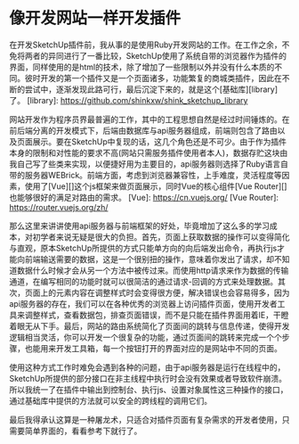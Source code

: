 # 像开发网站一样开发插件

在开发SketchUp插件前，我从事的是使用Ruby开发网站的工作。在工作之余，不免将两者的异同进行了一番比较，SketchUp使用了系统自带的浏览器作为插件的界面，同样使用的是html的技术，除了增加了一些限制以外并没有什么本质的不同。彼时开发的第一个插件又是一个页面诸多，功能繁复的商城类插件，因此在不断的尝试中，逐渐发现此路可行，最后沉淀下来的，就是这个[基础库][library]了。
[library]: https://github.com/shinkxw/shink_sketchup_library

网站开发作为程序员界最普遍的工作，其中的工程思想自然是经过时间锤炼的。在前后端分离的开发模式下，后端由数据库与api服务器组成，前端则包含了路由以及页面展示。要在SketchUp中复现的话，这几个角色还是不可少。由于作为插件本身的限制和对性能的要求不高(网站只需服务插件使用者本人)，数据存贮这块由我自己写了些类来实现，以便捷好用为主要目的，api服务器则选择了Ruby语言自带的服务器WEBrick。前端方面，考虑到浏览器兼容性，上手难度，灵活程度等因素，使用了[Vue][]这个js框架来做页面展示，同时Vue的核心组件[Vue Router][]也能够很好的满足对路由的需求。
[Vue]: https://cn.vuejs.org/
[Vue Router]: https://router.vuejs.org/zh/

那么这里来讲讲使用api服务器与前端框架的好处，毕竟增加了这么多的学习成本，对初学者来说无疑是很大的负担。首先，页面上获取数据的操作可以变得简化与直观，原本SketchUp所提供的方式只能单方向的向后端发出命令，再执行js才能向前端输送需要的数据，这是一个很别扭的操作，意味着你发出了请求，却不知道数据什么时候才会从另一个方法中被传过来。而使用http请求来作为数据的传输通道，在编写相同的功能时就可以很简洁的通过请求-回调的方式来处理数据。其次，页面上的元素内容在调整样式时会变得很方便，解决错误也会容易得多，因为api服务器的存在，我们可以在各种优秀的浏览器上访问插件页面，使用开发者工具来调整样式，查看数据包，排查页面错误，而不是只能在插件界面用着IE，干瞪着眼无从下手。最后，网站的路由系统简化了页面间的跳转与信息传递，使得开发逻辑相当灵活，你可以开发一个很复杂的功能，通过页面间的跳转来完成一个个步骤，也能用来开发工具箱，每一个按钮打开的界面对应的是网站中不同的页面。

使用这种方式工作时难免会遇到各种的问题，由于api服务器是运行在线程中的，SketchUp所提供的部分接口在非主线程中执行时会没有效果或者导致软件崩溃。所以我统一了在插件中输出到控制台、执行js、设置对象属性这三种操作的接口，通过基础库中提供的方法就可以安全的跨线程的调用它们。
 
最后我得承认这算是一种屠龙术，只适合对插件页面有复杂需求的开发者使用，只需要简单界面的，看看参考下就行了。
